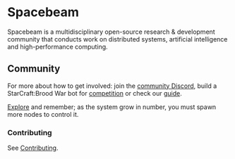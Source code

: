 # Spacebeam

Spacebeam is a multidisciplinary open-source research & development community that conducts work on distributed systems, artificial intelligence and high-performance computing.

## Community
For more about how to get involved: join the [community Discord](https://discord.com/invite/SFpVE5Z), build a StarCraft:Brood War bot for [competition](https://torchup.org) or check our [guide](https://github.com/spacebeam/guide/wiki).

[Explore](https://spacebeam.org) and remember; as the system grow in number, you must spawn more nodes to control it.

### Contributing

See [Contributing](CONTRIBUTING.md).
